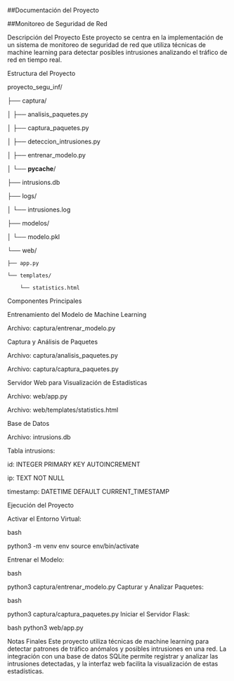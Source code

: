 ##Documentación del Proyecto

##Monitoreo de Seguridad de Red

Descripción del Proyecto
Este proyecto se centra en la implementación de un sistema de monitoreo de seguridad de red que utiliza técnicas de machine learning para detectar posibles intrusiones analizando el tráfico de red en tiempo real.

Estructura del Proyecto

proyecto_segu_inf/

├── captura/

│   ├── analisis_paquetes.py

│   ├── captura_paquetes.py

│   ├── deteccion_intrusiones.py

│   ├── entrenar_modelo.py

│   └── __pycache__/

├── intrusions.db

├── logs/

│   └── intrusiones.log

├── modelos/

│   └── modelo.pkl

└── web/

    ├── app.py
    
    └── templates/
    
        └── statistics.html
        
Componentes Principales

Entrenamiento del Modelo de Machine Learning

Archivo: captura/entrenar_modelo.py

Captura y Análisis de Paquetes

Archivo: captura/analisis_paquetes.py

Archivo: captura/captura_paquetes.py

Servidor Web para Visualización de Estadísticas

Archivo: web/app.py

Archivo: web/templates/statistics.html

Base de Datos

Archivo: intrusions.db

Tabla intrusions:

id: INTEGER PRIMARY KEY AUTOINCREMENT

ip: TEXT NOT NULL

timestamp: DATETIME DEFAULT CURRENT_TIMESTAMP

Ejecución del Proyecto

Activar el Entorno Virtual:

bash

python3 -m venv env
source env/bin/activate


Entrenar el Modelo:

bash

python3 captura/entrenar_modelo.py
Capturar y Analizar Paquetes:

bash

python3 captura/captura_paquetes.py
Iniciar el Servidor Flask:

bash
python3 web/app.py

Notas Finales
Este proyecto utiliza técnicas de machine learning para detectar patrones de tráfico anómalos y posibles intrusiones en una red. La integración con una base de datos SQLite permite registrar y analizar las intrusiones detectadas, y la interfaz web facilita la visualización de estas estadísticas.
